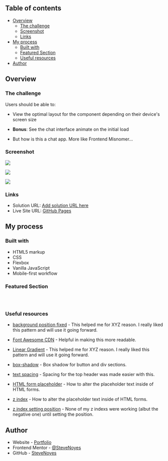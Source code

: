 ## Table of contents

- [Overview](#overview)
  - [The challenge](#the-challenge)
  - [Screenshot](#screenshot)
  - [Links](#links)
- [My process](#my-process)
  - [Built with](#built-with)
  - [Featured Section](#featured-section)
  - [Useful resources](#useful-resources)
- [Author](#author)

## Overview

### The challenge

Users should be able to:

- View the optimal layout for the component depending on their device's screen size

- **Bonus**: See the chat interface animate on the initial load

- But how is this a chat app. More like Frontend Misnomer...

### Screenshot

![](./screenshot.jpg)

![](./screenshot.jpg)

![](./screenshot.jpg)

### Links

- Solution URL: [Add solution URL here](https://your-solution-url.com)
- Live Site URL: [GitHub Pages](https://pages.github.com/)

## My process

### Built with

- HTML5 markup
- CSS  
- Flexbox
- Vanilla JavaScript
- Mobile-first workflow

### Featured Section

```html

```

```css

```

```js

```

### Useful resources

- [background position fixed](https://www.w3schools.com/css/css_positioning.asp) - This helped me for XYZ reason. I really liked this pattern and will use it going forward. 

- [Font Awesome CDN](https://cdnjs.com/libraries/font-awesome) - Helpful in making this more readable. 

- [Linear Gradient](https://developer.mozilla.org/en-US/docs/Web/CSS/gradient/linear-gradient) - This helped me for XYZ reason. I really liked this pattern and will use it going forward.

- [box-shadow](https://developer.mozilla.org/en-US/docs/Web/CSS/box-shadow) - Box shadow for button and div sections. 

- [text spacing](https://www.w3schools.com/css/css_text_spacing.asp) - Spacing for the top header was made easier with this.

- [HTML form placeholder](https://www.w3schools.com/howto/howto_css_placeholder.asp) - How to alter the placeholder text inside of HTML forms. 

- [z index](https://developer.mozilla.org/en-US/docs/Web/CSS/z-index) - How to alter the placeholder text inside of HTML forms. 

- [z index setting position](https://developer.mozilla.org/en-US/docs/Web/CSS/CSS_Positioning/Understanding_z_index/Adding_z-index) - None of my z indexs were working (albut the negative one) until setting the position.

## Author

- Website - [Portfolio](https://www.stevenmnoyes.com)
- Frontend Mentor - [@SteveNoyes](https://www.frontendmentor.io/profile/SteveNoyes)
- GitHub - [SteveNoyes](https://github.com/SteveNoyes)